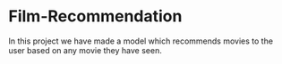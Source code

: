 # Film-Recommendation
In this project we have made a model which recommends movies to the user based on any movie they have seen.
